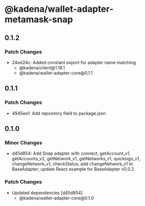 # @kadena/wallet-adapter-metamask-snap

## 0.1.2

### Patch Changes

- 24ed24c: Added constant export for adapter name matching
  - @kadena/client\@1.18.1
  - @kadena/wallet-adapter-core\@0.1.1

## 0.1.1

### Patch Changes

- 4945ee1: Add repository field to package.json

## 0.1.0

### Minor Changes

- d45d854: Add Snap adapter with connect, getAccount_v1, getAccounts_v2,
  getNetwork_v1, getNetworks_v1, quicksign_v1, changeNetwork_v1, checkStatus;
  add changeNetwork_v1 to BaseAdapter; update React example for BaseAdapter
  v0.0.2

### Patch Changes

- Updated dependencies \[d45d854]
  - @kadena/wallet-adapter-core\@0.1.0
